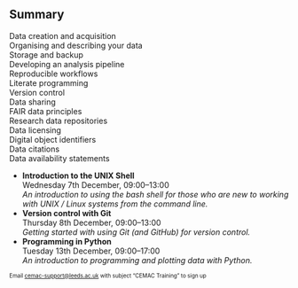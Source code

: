 <!-- .slide: id="summary" -->
## Summary


<div class="splash" id="splash-final">

<p>
Data creation and acquisition<br/>
Organising and describing your data<br/>
Storage and backup<br/>
Developing an analysis pipeline<br/>
Reproducible workflows<br/>
Literate programming<br/>
Version control<br/>
Data sharing<br/>
FAIR data principles<br/>
Research data repositories<br/>
Data licensing<br/>
Digital object identifiers<br/>
Data citations<br/>
Data availability statements
</p>

</div>


* <span>**Introduction to the UNIX Shell**<br/>
 Wednesday 7th December, 09:00&ndash;13:00<br/>
 _An introduction to using the bash shell for those who are new to working with UNIX / Linux systems from the command line._</span> <!-- .element class="smaller" -->
* <span>**Version control with Git**<br/>
 Thursday 8th December, 09:00&ndash;13:00<br/>
 _Getting started with using Git (and GitHub) for version control._</span> <!-- .element class="smaller" -->
* <span>**Programming in Python**<br/>
 Tuesday 13th December, 09:00&ndash;17:00</br>
 _An introduction to programming and plotting data with Python._</span> <!-- .element class="smaller" -->

<span style="font-size:70%">Email <a href="mailto:cemac-support@leeds.ac.uk?subject=CEMAC%20Training">cemac-support@leeds.ac.uk</a> with subject &ldquo;CEMAC Training&rdquo; to sign up</span>
